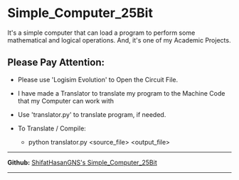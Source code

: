 # Simple_Computer_25Bit

It's a simple computer that can load a program to perform some mathematical and logical operations. And, it's one of my Academic Projects.

## Please Pay Attention:

- Please use 'Logisim Evolution' to Open the Circuit File.

- I have made a Translator to translate my program to the Machine Code that my Computer can work with

- Use 'translator.py' to translate program, if needed.

- To Translate / Compile:
  - python translator.py <source_file> <output_file>

---

**Github:** [ShifatHasanGNS's Simple_Computer_25Bit](https://github.com/ShifatHasanGNS/Simple_Computer_25Bit.git)

---
